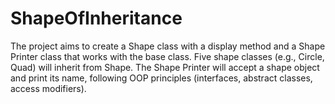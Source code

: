 # ShapeOfInheritance
 The project aims to create a Shape class with a display method and a Shape Printer class that works with the base class. Five shape classes (e.g., Circle, Quad) will inherit from Shape. The Shape Printer will accept a shape object and print its name, following OOP principles (interfaces, abstract classes, access modifiers).

